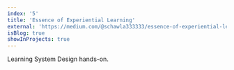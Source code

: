 ```yaml
---
index: '5'
title: 'Essence of Experiential Learning'
external: 'https://medium.com/@schawla333333/essence-of-experiential-learning-f36718a14b87'
isBlog: true
showInProjects: true
---
```


Learning System Design hands-on.
